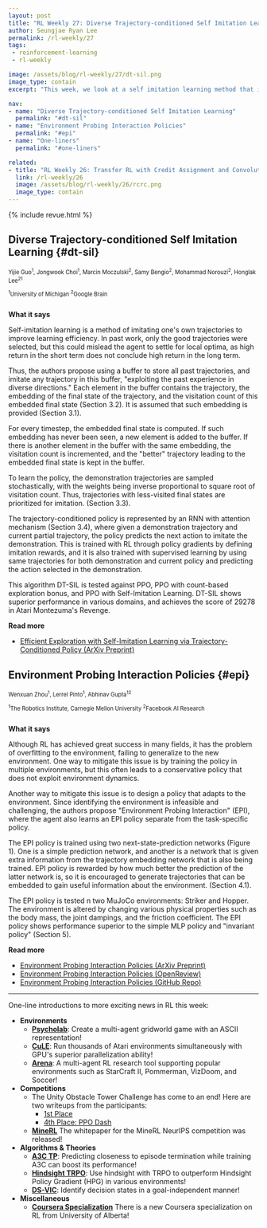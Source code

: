 ```yaml
---
layout: post
title: "RL Weekly 27: Diverse Trajectory-conditioned Self Imitation Learning and Environment Probing Interaction Policies"
author: Seungjae Ryan Lee
permalink: /rl-weekly/27
tags:
 - reinforcement-learning
 - rl-weekly

image: /assets/blog/rl-weekly/27/dt-sil.png
image_type: contain
excerpt: "This week, we look at a self imitation learning method that imitates diverse past experience for better exploration. We also summarize an environment probing policy that helps an agent adapt to different environments."

nav:
- name: "Diverse Trajectory-conditioned Self Imitation Learning"
  permalink: "#dt-sil"
- name: "Environment Probing Interaction Policies"
  permalink: "#epi"
- name: "One-liners"
  permalink: "#one-liners"

related:
- title: "RL Weekly 26: Transfer RL with Credit Assignment and Convolutional Reservoir Computing for World Models"
  link: /rl-weekly/26
  image: /assets/blog/rl-weekly/26/rcrc.png
  image_type: contain
---
```



{% include revue.html %}


## Diverse Trajectory-conditioned Self Imitation Learning {#dt-sil}

<p class="authors" style="font-size: 0.8em">
Yijie Guo<sup>1</sup>,
Jongwook Choi<sup>1</sup>,
Marcin Moczulski<sup>2</sup>,
Samy Bengio<sup>2</sup>,
Mohammad Norouzi<sup>2</sup>,
Honglak Lee<sup>21</sup>
</p>
<p class="authors__institutions" style="font-size: 0.8em">
    <sup>1</sup>University of Michigan
    <sup>2</sup>Google Brain
</p>

<div class="w80">
  <img src="{{ absolute_url }}/assets/blog/rl-weekly/27/dt-sil.png" alt="">
</div>

**What it says**

Self-imitation learning is a method of imitating one's own trajectories to improve learning efficiency. In past work, only the good trajectories were selected, but this could mislead the agent to settle for local optima, as high return in the short term does not conclude high return in the long term.

Thus, the authors propose using a buffer to store all past trajectories, and imitate any trajectory in this buffer, "exploiting the past experience in diverse directions." Each element in the buffer contains the trajectory, the embedding of the final state of the trajectory, and the visitation count of this embedded final state (Section 3.2). It is assumed that such embedding is provided (Section 3.1).

For every timestep, the embedded final state is computed. If such embedding has never been seen, a new element is added to the buffer. If there is another element in the buffer with the same embedding, the visitation count is incremented, and the "better" trajectory leading to the embedded final state is kept in the buffer.

To learn the policy, the demonstration trajectories are sampled stochastically, with the weights being inverse proportional to square root of visitation count. Thus, trajectories with less-visited final states are prioritized for imitation. (Section 3.3).

The trajectory-conditioned policy is represented by an RNN with attention mechanism (Section 3.4), where given a demonstration trajectory and current partial trajectory, the policy predicts the next action to imitate the demonstration. This is trained with RL through policy gradients by defining imitation rewards, and it is also trained with supervised learning by using same trajectories for both demonstration and current policy and predicting the  action selected in the demonstration.

This algorithm DT-SIL is tested against PPO, PPO with count-based exploration bonus, and PPO with Self-Imitation Learning. DT-SIL shows superior performance in various domains, and achieves the score of 29278 in Atari Montezuma's Revenge.


**Read more**

- [Efficient Exploration with Self-Imitation Learning via Trajectory-Conditioned Policy (ArXiv Preprint)](https://arxiv.org/abs/1907.10247)







## Environment Probing Interaction Policies {#epi}

<p class="authors" style="font-size: 0.8em">
Wenxuan Zhou<sup>1</sup>,
Lerrel Pinto<sup>1</sup>,
Abhinav Gupta<sup>12</sup>
</p>
<p class="authors__institutions" style="font-size: 0.8em">
    <sup>1</sup>The Robotics Institute, Carnegie Mellon University
    <sup>2</sup>Facebook AI Research
</p>

<div class="w80">
  <img src="{{ absolute_url }}/assets/blog/rl-weekly/27/epi.png" alt="">
</div>

**What it says**

Although RL has achieved great success in many fields, it has the problem of overfitting to the environment, failing to generalize to the new environment. One way to mitigate this issue is by training the policy in multiple environments, but this often leads to a conservative policy that does not exploit environment dynamics.

Another way to mitigate this issue is to design a policy that adapts to the environment. Since identifying the environment is infeasible and challenging, the authors propose "Environment Probing Interaction" (EPI), where the agent also learns an EPI policy separate from the task-specific policy.

The EPI policy is trained using two next-state-prediction networks (Figure 1). One is a simple prediction network, and another is a network that is given extra information from the trajectory embedding network that is also being trained. EPI policy is rewarded by how much better the prediction of the latter network is, so it is encouraged to generate trajectories that can be embedded to gain useful information about the environment. (Section 4.1).

The EPI policy is tested n two MuJoCo environments: Striker and Hopper. The environment is altered by changing various physical properties such as the body mass, the joint dampings, and the friction coefficient. The EPI policy shows performance superior to the simple MLP policy and "invariant policy" (Section 5).


**Read more**

- [Environment Probing Interaction Policies (ArXiv Preprint)](https://arxiv.org/abs/1907.11740)
- [Environment Probing Interaction Policies (OpenReview)](https://openreview.net/forum?id=ryl8-3AcFX)
- [Environment Probing Interaction Policies (GitHub Repo)](https://github.com/Wenxuan-Zhou/EPI.git)



------

<div id="one-liners"></div>

One-line introductions to more exciting news in RL this week:

- **Environments**
  - [**Psycholab**](https://github.com/google-research/google-research/tree/master/psycholab): Create a multi-agent gridworld game with an ASCII representation!
  - [**CuLE**](https://arxiv.org/abs/1907.08467): Run thousands of Atari environments simultaneously with GPU's superior parallelization ability!
  - [**Arena**](https://arxiv.org/abs/1907.09467): A multi-agent RL research tool supporting popular environments such as StarCraft II, Pommerman, VizDoom, and Soccer!
- **Competitions**
  - The Unity Obstacle Tower Challenge has come to an end! Here are two writeups from the participants:
    - [1st Place](https://blog.aqnichol.com/2019/07/24/competing-in-the-obstacle-tower-challenge/)
    - [4th Place: PPO Dash](https://towardsdatascience.com/i-placed-4th-in-my-first-ai-competition-takeaways-from-the-unity-obstacle-tower-competition-794d3e6d3310#4167-33be8d61bdc2)
  - [**MineRL**](https://arxiv.org/abs/1907.13440) The whitepaper for the MineRL NeurIPS competition was released!
- **Algorithms & Theories**
  - [**A3C TP**](https://arxiv.org/abs/1907.10827): Predicting closeness to episode termination while training A3C can boost its performance!
  - [**Hindsight TRPO**](https://arxiv.org/abs/1907.12439): Use hindsight with TRPO to outperform Hindsight Policy Gradient (HPG) in various environments!
  - [**DS-VIC**](https://arxiv.org/abs/1907.10580): Identify decision states in a goal-independent manner!
- **Miscellaneous**
  - [**Coursera Specialization**](https://www.coursera.org/specializations/reinforcement-learning) There is a new Coursera specialization on RL from University of Alberta!

